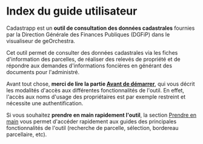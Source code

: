 # Index du guide utilisateur

Cadastrapp est un **outil de consultation des données cadastrales** fournies par la Direction Générale des Finances Publiques (DGFiP) dans le visualiseur de geOrchestra.

Cet outil permet de consulter des données cadastrales via les fiches d'information des parcelles, de réaliser des relevés de propriété et de répondre aux demandes d'informations foncières en générant des documents pour l'administré.

Avant tout chose, **merci de lire la partie [Avant de démarrer](./preambule/)**, qui vous décrit les modalités d'accès aux différentes fonctionnalités de l'outil. En effet, l'accès aux noms d'usage des propriétaires est par exemple restreint et nécessite une authentification.

Si vous souhaitez **prendre en main rapidement l'outil**, la section [Prendre en main](./prise_en_main/) vous permet d'accéder rapidement aux guides des principales fonctionnalités de l'outil (recherche de parcelle, sélection, bordereau parcellaire, etc).
